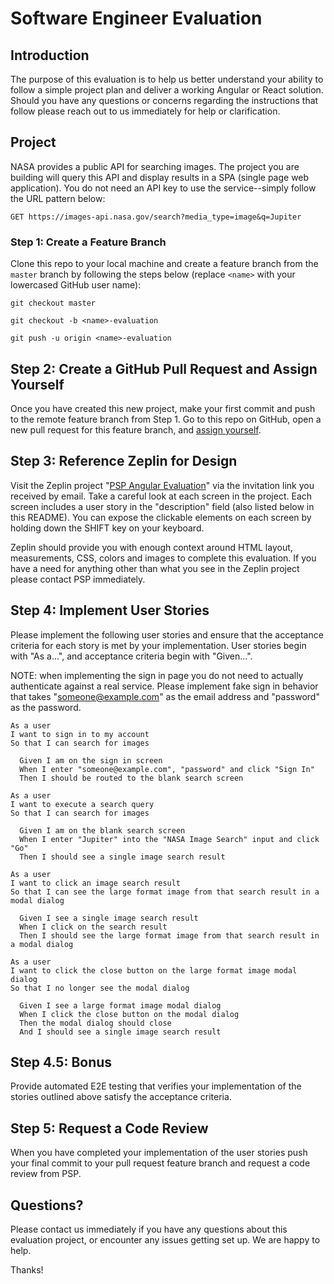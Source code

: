 # Software Engineer Evaluation

## Introduction

The purpose of this evaluation is to help us better understand your
ability to follow a simple project plan and deliver a working Angular or React
solution. Should you have any questions or concerns regarding the instructions
that follow please reach out to us immediately for help or clarification.

## Project

NASA provides a public API for searching images. The project you
are building will query this API and display results in a SPA (single page web application). 
You do not need an API key to use the service--simply follow the URL pattern below:

`GET https://images-api.nasa.gov/search?media_type=image&q=Jupiter`

### Step 1: Create a Feature Branch

Clone this repo to your local machine and create a feature branch from the
`master` branch by following the steps below (replace `<name>` with 
your lowercased GitHub user name):

`git checkout master`

`git checkout -b <name>-evaluation`

`git push -u origin <name>-evaluation`

## Step 2: Create a GitHub Pull Request and Assign Yourself

Once you have created this new project, make your first commit and push to the 
remote feature branch from Step 1. Go to this repo on GitHub, open a new pull 
request for this feature branch, and 
[assign yourself](https://help.github.com/articles/assigning-issues-and-pull-requests-to-other-github-users).

## Step 3: Reference Zeplin for Design

Visit the Zeplin project "[PSP Angular Evaluation](https://zpl.io/a7Zmy6Y)" 
via the invitation link you received by email. Take a careful look at 
each screen in the project. Each screen includes a user story in the 
"description" field (also listed below in this README). You can expose the 
clickable elements on each screen by holding down the SHIFT key on your keyboard.

Zeplin should provide you with enough context around HTML layout, measurements,
CSS, colors and images to complete this evaluation. If you have a need for 
anything other than what you see in the Zeplin project please contact PSP 
immediately.

## Step 4: Implement User Stories

Please implement the following user stories and ensure that the acceptance
criteria for each story is met by your implementation. User stories begin
with "As a...", and acceptance criteria begin with "Given...".

NOTE: when implementing the sign in page you do not need to actually
authenticate against a real service. Please implement fake sign in 
behavior that takes "someone@example.com" as the email address and 
"password" as the password.

```
As a user
I want to sign in to my account
So that I can search for images

  Given I am on the sign in screen
  When I enter "someone@example.com", "password" and click "Sign In"
  Then I should be routed to the blank search screen

As a user
I want to execute a search query
So that I can search for images

  Given I am on the blank search screen
  When I enter "Jupiter" into the "NASA Image Search" input and click "Go"
  Then I should see a single image search result

As a user
I want to click an image search result
So that I can see the large format image from that search result in a modal dialog

  Given I see a single image search result
  When I click on the search result
  Then I should see the large format image from that search result in a modal dialog

As a user
I want to click the close button on the large format image modal dialog
So that I no longer see the modal dialog

  Given I see a large format image modal dialog
  When I click the close button on the modal dialog
  Then the modal dialog should close
  And I should see a single image search result
```

## Step 4.5: Bonus

Provide automated E2E testing that verifies your implementation of the stories 
outlined above satisfy the acceptance criteria.

## Step 5: Request a Code Review

When you have completed your implementation of the user stories
push your final commit to your pull request feature branch and
request a code review from PSP.

## Questions?

Please contact us immediately if you have any questions about this
evaluation project, or encounter any issues getting set up. We are
happy to help.

Thanks!
